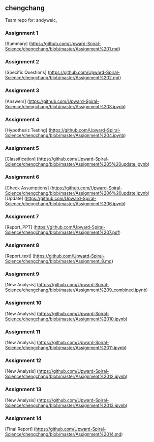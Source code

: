 ## chengchang
Team repo for: andyweic,   

### Assignment 1  
[Summary] (https://github.com/Upward-Spiral-Science/chengchang/blob/master/Assignment%201.md)  

### Assignment 2  
[Specific Questions] (https://github.com/Upward-Spiral-Science/chengchang/blob/master/Assignment%202.md)

### Assignment 3  
[Answers] (https://github.com/Upward-Spiral-Science/chengchang/blob/master/Assignment%203.ipynb)  

### Assignment 4   
[Hypothesis Testing] (https://github.com/Upward-Spiral-Science/chengchang/blob/master/Assignment%204.ipynb)  

### Assignment 5  
[Classification] (https://github.com/Upward-Spiral-Science/chengchang/blob/master/Assignment%205%20update.ipynb)  

### Assignment 6  
[Check Assumptions] (https://github.com/Upward-Spiral-Science/chengchang/blob/master/Assignment%206%20update.ipynb)  
[Update] (https://github.com/Upward-Spiral-Science/chengchang/blob/master/Assignment%206.ipynb)

### Assignment 7  
[Report_PPT] (https://github.com/Upward-Spiral-Science/chengchang/blob/master/Assignment%207.pdf)  

### Assignment 8  
[Report_text] (https://github.com/Upward-Spiral-Science/chengchang/blob/master/Assignment_8.md)  

### Assignment 9  
[New Analysis] (https://github.com/Upward-Spiral-Science/chengchang/blob/master/Assignment%209_combined.ipynb)  

### Assignment 10  
[New Analysis] (https://github.com/Upward-Spiral-Science/chengchang/blob/master/Assignment%2010.ipynb)  

### Assignment 11  
[New Analysis] (https://github.com/Upward-Spiral-Science/chengchang/blob/master/Assignment%2011.ipynb)  

### Assignment 12  
[New Analysis] (https://github.com/Upward-Spiral-Science/chengchang/blob/master/Assignment%2012.ipynb)  

### Assignment 13  
[New Analysis] (https://github.com/Upward-Spiral-Science/chengchang/blob/master/Assignment%2013.ipynb)  

### Assignment 14
[Final Report] (https://github.com/Upward-Spiral-Science/chengchang/blob/master/Assignment%2014.md)  

